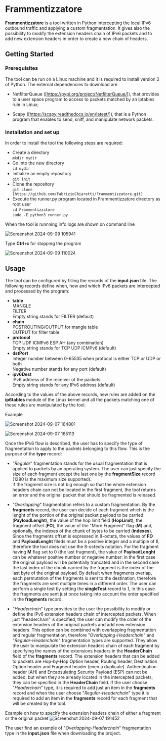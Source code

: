 # Frammentizzatore
**Frammentizzatore** is a tool written in Python intercepting the local IPv6 outbound traffic and applying a custom fragmentation. It gives also the possibility to modify the extension headers chain of IPv6 packets and to add new extension headers in order to create a new chain of headers.    

## Getting Started

### Prerequisites
The tool can be run on a Linux machine and it is required to install version 3 of Python. The external dependencies to download are:

- NetfilterQueue ([https://pypi.org/project/NetfilterQueue/]), that provides to a user space program to access to packets matched by an iptables rule in Linux;

- Scapy ([https://scapy.readthedocs.io/en/latest/]), that is a Python program that enables to send, sniff, and manipulate network packets.

### Installation and set up
In order to install the tool the following steps are required:

- Create a directory  
`
mkdir mydir
`
- Go into the new directory  
`
cd mydir
`
- Initialize an empty repository  
`
git init
`  
- Clone the repository  
`
git clone [https://github.com/FabrizioChiaretti/Frammentizzatore.git]
`
- Execute the runner.py program located in Frammentizzatore directory as root user    
`
cd Frammentizzatore
`  
`
sudo -E python3 runner.py
`  

When the tool is runnning info logs are shown on command line

![Screenshot 2024-09-09 105941](https://github.com/user-attachments/assets/8104b783-ea84-4422-8f7e-cff54010d92e)

Type **Ctrl**`+`**c**  for stopping the program 

![Screenshot 2024-09-09 110024](https://github.com/user-attachments/assets/8e8a05b9-5dfa-41a7-9fc9-a4a380bf6b06)

## Usage
The tool can be configured by filling the records of the **input.json** file. The following records define when, how and which IPv6 packets are intercepted and processed by the program:  

- **table**  
MANGLE  
FILTER  
Empty string stands for FILTER (default)
- **chain**  
POSTROUTING/OUTPUT for mangle table  
OUTPUT for filter table 
- **protocol**  
TCP UDP ICMPv6 ESP AH  (any combination)  
Empty string stands for TCP UDP ICMPv6 (default)
- **dstPort**  
Integer number between 0-65535 when protocol is either TCP or UDP or both  
Negative number stands for any port (default)  
- **ipv6Dest**  
IPv6 address of the receiver of the packets  
Empty string stands for any IPv6 address (default)

According to the values of the above records, new rules are added on the **ip6tables** module of the Linux kernel and all the packets matching one of these rules are manipulated by the tool.  

Example

![Screenshot 2024-09-07 164801](https://github.com/user-attachments/assets/dc0d2814-28b6-43ba-95c5-fda871c524a3)

![Screenshot 2024-09-07 165113](https://github.com/user-attachments/assets/b849bbc5-d205-40e8-882c-a7c406cc88ba)

Once the IPv6 flow is described, the user has to specify the type of fragmentation to apply to the packets belonging to this flow. This is the purpose of the **type** record:
- "*Regular*" fragmentation stands for the usual fragmentation that is applied to packets by an operating system. The user can just specify the size of each fragment except the last one by the **fragmentSize** record (1280 is the maximum size supported).  
If the fragment size is not big enough so that the whole extension headers chain can not be located in the first fragment, the tool returns an error and the original packet that should be fragmented is released.

- "*Overlapping*" fragmentation refers to a custom fragmentation. By the **fragments** record, the user can decide of each fragment which is the lenght of the portion of the original packet payload to be carried (**PayloadLenght**), the value of the hop limit field (**HopLimit**), the fragment offset (**FO**), the value of the "More Fragment" flag (**M**) and, optionally, the indexes of the chunk of bytes to be carried (**indexes**).
Since the fragments offset is expressed in 8-octets, the values of **FO** and **PayloadLenght** fileds must be a positive integer and a multiple of 8, therefore the tool does not use the 8-octects notation. For the fragment having **M** flag set to 0 (the last fragment), the value of **PayloadLenght** can be whatever positive number or negative number: in the first case the original payload will be potentially truncated and in the second case the last index of the chunk carried by the fragment is the index of the last byte of the original payload.
By default when fragments overlap, each permutation of the fragments is sent to the destination, therefore the fragments are sent multiple times in a different order. The user can perform a single test by setting the **singleTest** record to 1, in this case the fragments are sent just once taking into account the order specified in the **fragments** record.

- "*Headerchain*" type provides to the user the possibility to modify or define the IPv6 extension headers chain of intercepted packets. When just "headerchain" is specified, the user can modify the order of the extension headers of the original packets and add new extension headers.
This option can be combined with overlapping fragmentation and regular fragmentation, therefore "*Overlapping-Headerchain*" and "*Regular-Headerchain*" fragmentation types are supported. They allow the user to manipulate the extension headers chain of each fragment by specifying the names of the extensions headers in the **HeaderChain** field of the **fragments** record.
The extension headers that can be added to packets are Hop-by-Hop Option header, Routing header, Destination Option header and Fragment header (even a duplicate). Authentication header (AH) and Encapsulating Security Payload (ESP) can not be added, but when they are already located in the intercepted packets, they can be specified in the **HeaderChain** field.
If the user choose "*Headerchain*" type, it is required to add just an item in the **fragments** record and when the user choose "*Regular-Headerchain*" type it is required to add an item in the **fragments** record for each fragment that will be created by the tool.

Example on how to specify the extension headers chain of either a fragment or the original packet
![Screenshot 2024-09-07 191452](https://github.com/user-attachments/assets/166185a0-c408-4497-9650-305673df61e8)

The user find an example of "*Overlapping-Headerchain*" fragmentation type in the **input.json** file when downloading the project.
















